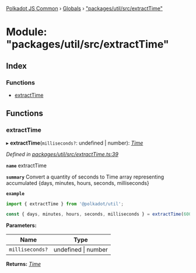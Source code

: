 [Polkadot JS Common](../README.md) › [Globals](../globals.md) › ["packages/util/src/extractTime"](_packages_util_src_extracttime_.md)

# Module: "packages/util/src/extractTime"

## Index

### Functions

* [extractTime](_packages_util_src_extracttime_.md#extracttime)

## Functions

###  extractTime

▸ **extractTime**(`milliseconds?`: undefined | number): *[Time](../interfaces/_packages_util_src_types_.time.md)*

*Defined in [packages/util/src/extractTime.ts:39](https://github.com/polkadot-js/common/blob/d3527829/packages/util/src/extractTime.ts#L39)*

**`name`** extractTime

**`summary`** Convert a quantity of seconds to Time array representing accumulated {days, minutes, hours, seconds, milliseconds}

**`example`** 
<BR>

```javascript
import { extractTime } from '@polkadot/util';

const { days, minutes, hours, seconds, milliseconds } = extractTime(6000); // 0, 0, 10, 0, 0
```

**Parameters:**

Name | Type |
------ | ------ |
`milliseconds?` | undefined &#124; number |

**Returns:** *[Time](../interfaces/_packages_util_src_types_.time.md)*
